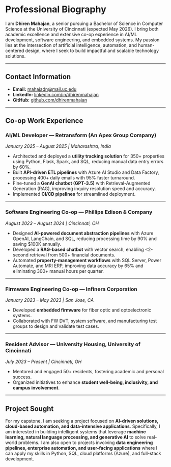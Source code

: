# Professional Biography

I am **Dhiren Mahajan**, a senior pursuing a Bachelor of Science in Computer Science at the University of Cincinnati (expected May 2026). I bring both academic excellence and extensive co-op experience in AI/ML development, software engineering, and embedded systems. My passion lies at the intersection of artificial intelligence, automation, and human-centered design, where I seek to build impactful and scalable technology solutions.

---

## Contact Information
- **Email:** mahajadn@mail.uc.edu  
- **LinkedIn:** [linkedin.com/in/dhirenmahajan](https://www.linkedin.com/in/dhirenmahajan)  
- **GitHub:** [github.com/dhirenmahajan](https://github.com/dhirenmahajan)

---

## Co-op Work Experience

### AI/ML Developer — Retransform (An Apex Group Company)  
*January 2025 – August 2025 | Maharashtra, India*  
- Architected and deployed a **utility tracking solution** for 350+ properties using Python, Flask, Spark, and SQL, reducing manual data entry errors by 60%.  
- Built **API-driven ETL pipelines** with Azure AI Studio and Data Factory, processing 400+ daily emails with 95% faster turnaround.  
- Fine-tuned a **GenAI chatbot (GPT-3.5)** with Retrieval-Augmented Generation (RAG), improving inquiry resolution speed and accuracy.  
- Implemented **CI/CD pipelines** for streamlined deployment.

---

### Software Engineering Co-op — Phillips Edison & Company  
*August 2023 – August 2024 | Cincinnati, OH*  
- Designed **AI-powered document abstraction pipelines** with Azure OpenAI, LangChain, and SQL, reducing processing time by 90% and saving $100K annually.  
- Developed a **RAG-based chatbot** with vector search, enabling <2-second retrieval from 500+ financial documents.  
- Automated **property-management workflows** with SQL Server, Power Automate, and MRI ERP, improving data accuracy by 65% and eliminating 300+ manual hours per quarter.  

---

### Firmware Engineering Co-op — Infinera Corporation  
*January 2023 – May 2023 | San Jose, CA*  
- Developed **embedded firmware** for fiber optic and optoelectronic systems.  
- Collaborated with FW DVT, system software, and manufacturing test groups to design and validate test cases.  

---

### Resident Advisor — University Housing, University of Cincinnati  
*July 2023 – Present | Cincinnati, OH*  
- Mentored and engaged 50+ residents, fostering academic and personal success.  
- Organized initiatives to enhance **student well-being, inclusivity, and campus involvement**.  

---

## Project Sought

For my capstone, I am seeking a project focused on **AI-driven solutions, cloud-based automation, and data-intensive applications**. Specifically, I am interested in building intelligent systems that leverage **machine learning, natural language processing, and generative AI** to solve real-world problems. I am also open to projects involving **data engineering pipelines, enterprise automation, and user-facing applications** where I can apply my skills in Python, SQL, cloud platforms (Azure), and full-stack development.


